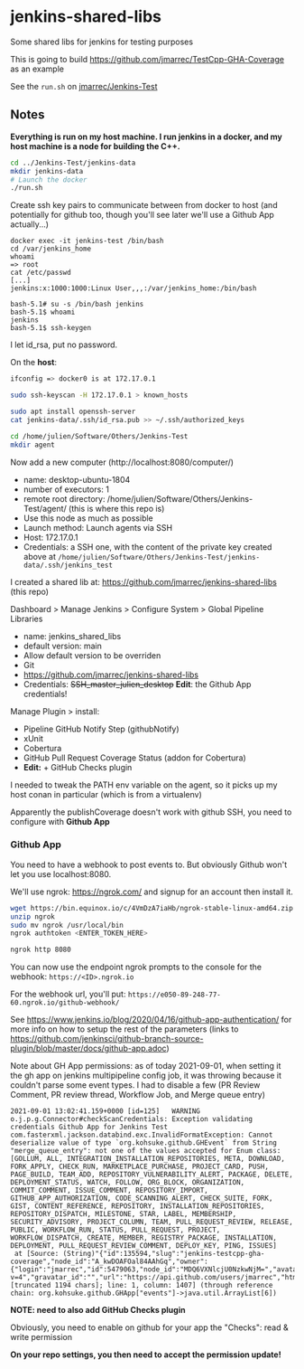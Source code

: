 # jenkins-shared-libs
Some shared libs for jenkins for testing purposes

This is going to build https://github.com/jmarrec/TestCpp-GHA-Coverage as an example

See the `run.sh` on [jmarrec/Jenkins-Test](https://github.com/jmarrec/Jenkins-Test/blob/master/run.sh)

## Notes

**Everything is run on my host machine. I run jenkins in a docker, and my host machine is a node for building the C++.**

```bash
cd ../Jenkins-Test/jenkins-data
mkdir jenkins-data
# Launch the docker
./run.sh
```

Create ssh key pairs to communicate between from docker to host (and potentially for github too, though you'll see later we'll use a Github App actually...)

```
docker exec -it jenkins-test /bin/bash
cd /var/jenkins_home
whoami
=> root
cat /etc/passwd
[...]
jenkins:x:1000:1000:Linux User,,,:/var/jenkins_home:/bin/bash

bash-5.1# su -s /bin/bash jenkins
bash-5.1$ whoami
jenkins
bash-5.1$ ssh-keygen
```

I let id_rsa, put no password.



On the **host**:

```bash
ifconfig => docker0 is at 172.17.0.1

sudo ssh-keyscan -H 172.17.0.1 > known_hosts

sudo apt install openssh-server
cat jenkins-data/.ssh/id_rsa.pub >> ~/.ssh/authorized_keys

cd /home/julien/Software/Others/Jenkins-Test
mkdir agent
```

Now add a new computer (http://localhost:8080/computer/)

* name: desktop-ubuntu-1804
* number of executors: 1
* remote root directory: /home/julien/Software/Others/Jenkins-Test/agent/  (this is where this repo is)
* Use this node as much as possible
* Launch method: Launch agents via SSH
* Host: 172.17.0.1
* Credentials: a SSH one, with the content of the private key created above at `/home/julien/Software/Others/Jenkins-Test/jenkins-data/.ssh/jenkins_test`

I created a shared lib at: https://github.com/jmarrec/jenkins-shared-libs (this repo)

Dashboard > Manage Jenkins > Configure System > Global Pipeline Libraries

* name: jenkins_shared_libs
* default version: main
* Allow default version to be overriden
* Git
* https://github.com/jmarrec/jenkins-shared-libs
* Credentials: <strike>SSH_master_julien_desktop</strike> **Edit**: the Github App credentials!



Manage Plugin > install:

* Pipeline GitHub Notify Step (githubNotify)
* xUnit
* Cobertura
* GitHub Pull Request Coverage Status (addon for Cobertura)
* **Edit:** + GitHub Checks plugin

I needed to tweak the PATH env variable on the agent, so it picks up my host conan in particular (which is from a virtualenv)

Apparently the publishCoverage doesn't work with github SSH, you need to configure with **Github App**

### Github App

You need to have a webhook to post events to. But obviously Github won't let you use localhost:8080.

We'll use ngrok: https://ngrok.com/ and signup for an account then install it.

```bash
wget https://bin.equinox.io/c/4VmDzA7iaHb/ngrok-stable-linux-amd64.zip
unzip ngrok
sudo mv ngrok /usr/local/bin
ngrok authtoken <ENTER_TOKEN_HERE>

ngrok http 8080
```

You can now use the endpoint ngrok prompts to the console for the webhook: `https://<ID>.ngrok.io`

For the webhook url, you'll put: `https://e050-89-248-77-60.ngrok.io/github-webhook/`

See https://www.jenkins.io/blog/2020/04/16/github-app-authentication/ for more info on how to setup the rest of the parameters (links to https://github.com/jenkinsci/github-branch-source-plugin/blob/master/docs/github-app.adoc)


Note about GH App permissions: as of today 2021-09-01, when setting it the gh app on jenkins multipipeline config job, it was throwing because it couldn't parse some event types.
I had to disable a few (PR Review Comment, PR review thread, Workflow Job, and Merge queue entry)

```
2021-09-01 13:02:41.159+0000 [id=125]	WARNING	o.j.p.g.Connector#checkScanCredentials: Exception validating credentials Github App for Jenkins Test
com.fasterxml.jackson.databind.exc.InvalidFormatException: Cannot deserialize value of type `org.kohsuke.github.GHEvent` from String "merge_queue_entry": not one of the values accepted for Enum class: [GOLLUM, ALL, INTEGRATION_INSTALLATION_REPOSITORIES, META, DOWNLOAD, FORK_APPLY, CHECK_RUN, MARKETPLACE_PURCHASE, PROJECT_CARD, PUSH, PAGE_BUILD, TEAM_ADD, REPOSITORY_VULNERABILITY_ALERT, PACKAGE, DELETE, DEPLOYMENT_STATUS, WATCH, FOLLOW, ORG_BLOCK, ORGANIZATION, COMMIT_COMMENT, ISSUE_COMMENT, REPOSITORY_IMPORT, GITHUB_APP_AUTHORIZATION, CODE_SCANNING_ALERT, CHECK_SUITE, FORK, GIST, CONTENT_REFERENCE, REPOSITORY, INSTALLATION_REPOSITORIES, REPOSITORY_DISPATCH, MILESTONE, STAR, LABEL, MEMBERSHIP, SECURITY_ADVISORY, PROJECT_COLUMN, TEAM, PULL_REQUEST_REVIEW, RELEASE, PUBLIC, WORKFLOW_RUN, STATUS, PULL_REQUEST, PROJECT, WORKFLOW_DISPATCH, CREATE, MEMBER, REGISTRY_PACKAGE, INSTALLATION, DEPLOYMENT, PULL_REQUEST_REVIEW_COMMENT, DEPLOY_KEY, PING, ISSUES]
 at [Source: (String)"{"id":135594,"slug":"jenkins-testcpp-gha-coverage","node_id":"A_kwDOAFOal84AAhGq","owner":{"login":"jmarrec","id":5479063,"node_id":"MDQ6VXNlcjU0NzkwNjM=","avatar_url":"https://avatars.githubusercontent.com/u/5479063?v=4","gravatar_id":"","url":"https://api.github.com/users/jmarrec","html_url":"https://github.com/jmarrec","followers_url":"https://api.github.com/users/jmarrec/followers","following_url":"https://api.github.com/users/jmarrec/following{/other_user}","gists_url":"https://api.github.c"[truncated 1194 chars]; line: 1, column: 1407] (through reference chain: org.kohsuke.github.GHApp["events"]->java.util.ArrayList[6])

```


**NOTE: need to also add GitHub Checks plugin**

Obviously, you need to enable on github for your app the "Checks": read & write permission


**On your repo settings, you then need to accept the permission update!**
